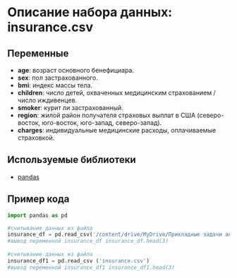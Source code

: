 # Описание набора данных: insurance.csv

## Переменные

- **age**: возраст основного бенефициара.
- **sex**: пол застрахованного.
- **bmi**: индекс массы тела.
- **children**: число детей, охваченных медицинским страхованием / число иждивенцев.
- **smoker**: курит ли застрахованный.
- **region**: жилой район получателя страховых выплат в США (северо-восток, юго-восток, юго-запад, северо-запад).
- **charges**: индивидуальные медицинские расходы, оплачиваемые страховкой.

## Используемые библиотеки

- [pandas](https://pandas.pydata.org/)

## Пример кода

```python
import pandas as pd

#считывание данных из файла 
insurance_df = pd.read_csv('/content/drive/MyDrive/Прикладные задачи анализа данных/ЛР1/insurance.csv') 
#вывод переменной insurance_df insurance_df.head(3) 
 
#считывание данных из файла 
insurance_df1 = pd.read_csv ('insurance.csv') 
#вывод переменной insurance_df1 insurance_df1.head(3) 
